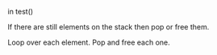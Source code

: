 in test()

If there are still elements on the stack then pop or free them.

Loop over each element.
Pop and free each one.
